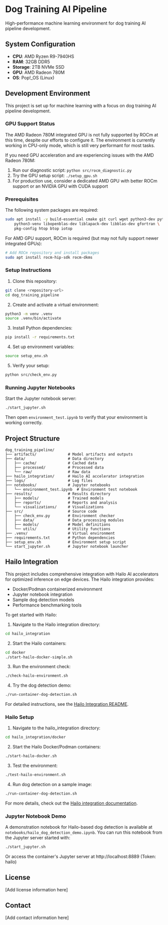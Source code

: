 # Dog Training AI Pipeline

High-performance machine learning environment for dog training AI pipeline development.

## System Configuration

- **CPU**: AMD Ryzen R9-7940HS
- **RAM**: 32GB DDR5
- **Storage**: 2TB NVMe SSD
- **GPU**: AMD Radeon 780M
- **OS**: Pop!_OS (Linux)

## Development Environment

This project is set up for machine learning with a focus on dog training AI pipeline development.

### GPU Support Status

The AMD Radeon 780M integrated GPU is not fully supported by ROCm at this time, despite our efforts to configure it. The environment is currently working in CPU-only mode, which is still very performant for most tasks.

If you need GPU acceleration and are experiencing issues with the AMD Radeon 780M:

1. Run our diagnostic script: `python src/rocm_diagnostic.py`
2. Try the GPU setup script: `./setup_gpu.sh`
3. For production use, consider a dedicated AMD GPU with better ROCm support or an NVIDIA GPU with CUDA support

### Prerequisites

The following system packages are required:

```bash
sudo apt install -y build-essential cmake git curl wget python3-dev python3-pip \
    python3-venv libopenblas-dev liblapack-dev libblas-dev gfortran \
    pkg-config htop btop iotop
```

For AMD GPU support, ROCm is required (but may not fully support newer integrated GPUs):

```bash
# Add ROCm repository and install packages
sudo apt install rocm-hip-sdk rocm-dkms
```

### Setup Instructions

1. Clone this repository:
```bash
git clone <repository-url>
cd dog_training_pipeline
```

2. Create and activate a virtual environment:
```bash
python3 -m venv .venv
source .venv/bin/activate
```

3. Install Python dependencies:
```bash
pip install -r requirements.txt
```

4. Set up environment variables:
```bash
source setup_env.sh
```

5. Verify your setup:
```bash
python src/check_env.py
```

### Running Jupyter Notebooks

Start the Jupyter notebook server:
```bash
./start_jupyter.sh
```

Then open `environment_test.ipynb` to verify that your environment is working correctly.

## Project Structure

```
dog_training_pipeline/
├── artifacts/              # Model artifacts and outputs
├── data/                   # Data directory
│   ├── cache/              # Cached data
│   ├── processed/          # Processed data
│   └── raw/                # Raw data
├── hailo_integration/      # Hailo AI accelerator integration
├── logs/                   # Log files
├── notebooks/              # Jupyter notebooks
│   └── environment_test.ipynb  # Environment test notebook
├── results/                # Results directory
│   ├── models/             # Trained models
│   ├── reports/            # Reports and analysis
│   └── visualizations/     # Visualizations
├── src/                    # Source code
│   ├── check_env.py        # Environment checker
│   ├── data/               # Data processing modules
│   ├── models/             # Model definitions
│   └── utils/              # Utility functions
├── .venv/                  # Virtual environment
├── requirements.txt        # Python dependencies
├── setup_env.sh            # Environment setup script
└── start_jupyter.sh        # Jupyter notebook launcher
```

## Hailo Integration

This project includes comprehensive integration with Hailo AI accelerators for optimized inference on edge devices. The Hailo integration provides:

- Docker/Podman containerized environment
- Jupyter notebook integration
- Sample dog detection models
- Performance benchmarking tools

To get started with Hailo:

1. Navigate to the Hailo integration directory:
```bash
cd hailo_integration
```

2. Start the Hailo containers:
```bash
cd docker
./start-hailo-docker-simple.sh
```

3. Run the environment check:
```bash
./check-hailo-environment.sh
```

4. Try the dog detection demo:
```bash
./run-container-dog-detection.sh
```

For detailed instructions, see the [Hailo Integration README](hailo_integration/README.md).

### Hailo Setup

1. Navigate to the hailo_integration directory:
```bash
cd hailo_integration/docker
```

2. Start the Hailo Docker/Podman containers:
```bash
./start-hailo-docker.sh
```

3. Test the environment:
```bash
./test-hailo-environment.sh
```

4. Run dog detection on a sample image:
```bash
./run-container-dog-detection.sh
```

For more details, check out the [Hailo integration documentation](hailo_integration/README.md).

### Jupyter Notebook Demo

A demonstration notebook for Hailo-based dog detection is available at `notebooks/hailo_dog_detection_demo.ipynb`. You can run this notebook from the Jupyter server started with:

```bash
./start_jupyter.sh
```

Or access the container's Jupyter server at http://localhost:8889 (Token: hailo)

## License

[Add license information here]

## Contact

[Add contact information here]
